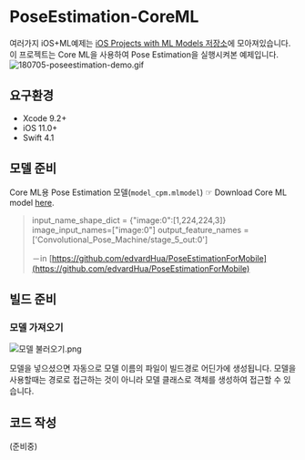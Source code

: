 

# PoseEstimation-CoreML

여러가지 iOS+ML예제는 [iOS Projects with ML Models 저장소](https://github.com/motlabs/iOS-Proejcts-with-ML-Models)에 모아져있습니다. 
이 프로젝트는 Core ML을 사용하여 Pose Estimation을 실행시켜본 예제입니다. 
![180705-poseestimation-demo.gif](https://github.com/tucan9389/PoseEstimation-CoreML/blob/master/resource/180705-poseestimation-demo.gif?raw=true)

## 요구환경

- Xcode 9.2+
- iOS 11.0+
- Swift 4.1

## 모델 준비

Core ML용 Pose Estimation 모델(`model_cpm.mlmodel`)
☞ Download Core ML model [here](https://github.com/edvardHua/PoseEstimationForMobile/tree/master/release/cpm_model).

> input_name_shape_dict = {"image:0":[1,224,224,3]} image_input_names=["image:0"] output_feature_names = ['Convolutional_Pose_Machine/stage_5_out:0']
>
> －in [https://github.com/edvardHua/PoseEstimationForMobile](https://github.com/edvardHua/PoseEstimationForMobile)

## 빌드 준비

### 모델 가져오기

![모델 불러오기.png](https://github.com/tucan9389/MobileNetApp-CoreML/blob/master/resource/%EB%AA%A8%EB%8D%B8%20%EB%B6%88%EB%9F%AC%EC%98%A4%EA%B8%B0.png?raw=true)

모델을 넣으셨으면 자동으로 모델 이름의 파일이 빌드경로 어딘가에 생성됩니다. 모델을 사용할때는 경로로 접근하는 것이 아니라 모델 클래스로 객체를 생성하여 접근할 수 있습니다.

## 코드 작성

(준비중)
